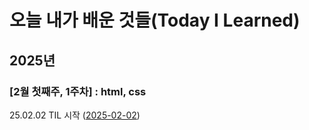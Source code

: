 # 오늘 내가 배운 것들(Today I Learned)

## 2025년

### [2월 첫째주, 1주차] : html, css

25.02.02 TIL 시작 ([2025-02-02]())

